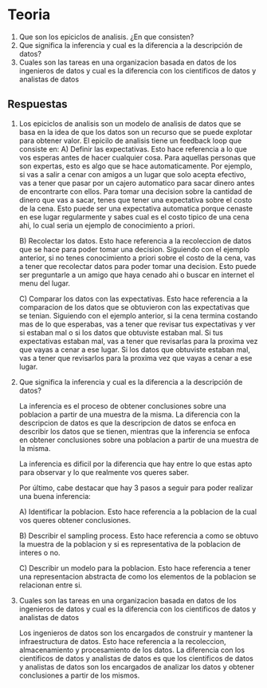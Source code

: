 # Teoria

1. Que son los epiciclos de analisis. ¿En que consisten?
2. Que significa la inferencia y cual es la diferencia a la descripción de datos?
3. Cuales son las tareas en una organizacion basada en datos de los ingenieros de datos y cual es la diferencia con los cientificos de datos y analistas de datos

## Respuestas

1. Los epiciclos de analisis son un modelo de analisis de datos que se basa en la idea de que los datos son un recurso que se puede explotar para obtener valor. El epicilo de analisis tiene un feedback loop que consiste en:
    A) Definir las expectativas. Esto hace referencia a lo que vos esperas antes de hacer cualquier cosa. Para aquellas personas que son expertas, esto es algo que se hace automaticamente. Por ejemplo, si vas a salir a cenar con amigos a un lugar que solo acepta efectivo, vas a tener que pasar por un cajero automatico para sacar dinero antes de encontrarte con ellos. Para tomar una decision sobre la cantidad de dinero que vas a sacar, tenes que tener una expectativa sobre el costo de la cena. Esto puede ser una expectativa automatica porque cenaste en ese lugar regularmente y sabes cual es el costo tipico de una cena ahi, lo cual seria un ejemplo de conocimiento a priori.

    B) Recolectar los datos. Esto hace referencia a la recoleccion de datos que se hace para poder tomar una decision. Siguiendo con el ejemplo anterior, si no tenes conocimiento a priori sobre el costo de la cena, vas a tener que recolectar datos para poder tomar una decision. Esto puede ser preguntarle a un amigo que haya cenado ahi o buscar en internet el menu del lugar.

    C) Comparar los datos con las expectativas. Esto hace referencia a la comparacion de los datos que se obtuvieron con las expectativas que se tenian. Siguiendo con el ejemplo anterior, si la cena termina costando mas de lo que esperabas, vas a tener que revisar tus expectativas y ver si estaban mal o si los datos que obtuviste estaban mal. Si tus expectativas estaban mal, vas a tener que revisarlas para la proxima vez que vayas a cenar a ese lugar. Si los datos que obtuviste estaban mal, vas a tener que revisarlos para la proxima vez que vayas a cenar a ese lugar.


2. Que significa la inferencia y cual es la diferencia a la descripción de datos?

    La inferencia es el proceso de obtener conclusiones sobre una poblacion a partir de una muestra de la misma. La diferencia con la descripcion de datos es que la descripcion de datos se enfoca en describir los datos que se tienen, mientras que la inferencia se enfoca en obtener conclusiones sobre una poblacion a partir de una muestra de la misma.

    La inferencia es dificil por la diferencia que hay entre lo que estas apto para observar y lo que realmente vos queres saber.

    Por último, cabe destacar que hay 3 pasos a seguir para poder realizar una buena inferencia:

    A) Identificar la poblacion. Esto hace referencia a la poblacion de la cual vos queres obtener conclusiones.

    B) Describir el sampling process. Esto hace referencia a como se obtuvo la muestra de la poblacion y si es representativa de la poblacion de interes o no. 

    C) Describir un modelo para la poblacion. Esto hace referencia a tener una representacion abstracta de como los elementos de la poblacion se relacionan entre si.


3. Cuales son las tareas en una organizacion basada en datos de los ingenieros de datos y cual es la diferencia con los cientificos de datos y analistas de datos

    Los ingenieros de datos son los encargados de construir y mantener la infraestructura de datos. Esto hace referencia a la recoleccion, almacenamiento y procesamiento de los datos. La diferencia con los cientificos de datos y analistas de datos es que los cientificos de datos y analistas de datos son los encargados de analizar los datos y obtener conclusiones a partir de los mismos.

    





